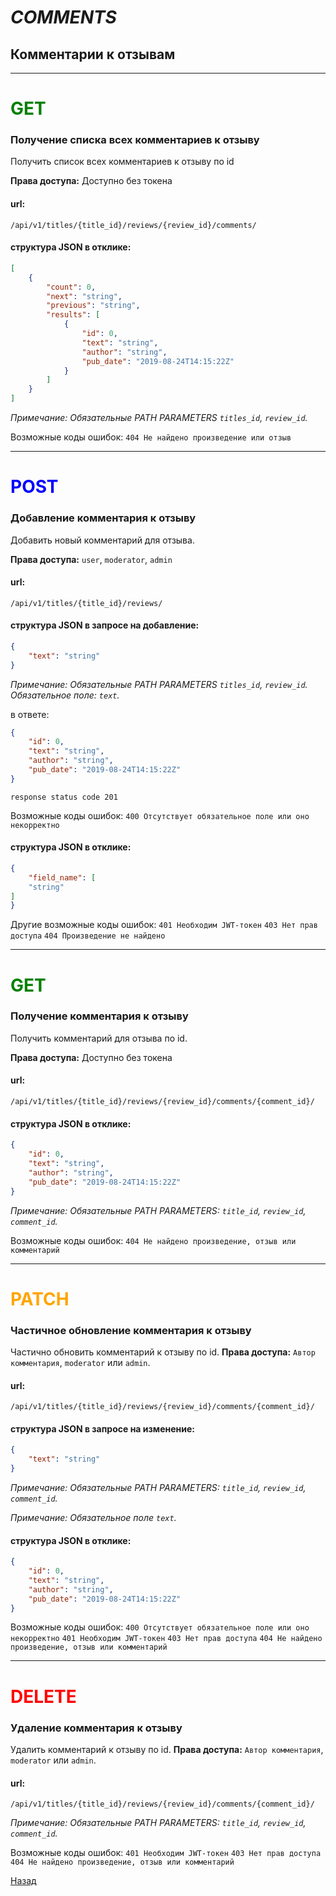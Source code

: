 # *COMMENTS*
## Комментарии к отзывам
***
# <span style="color:green">GET</span>
### Получение списка всех комментариев к отзыву
Получить список всех комментариев к отзыву по id

**Права доступа:** Доступно без токена

#### url:

```
/api/v1/titles/{title_id}/reviews/{review_id}/comments/
```
#### структура JSON в отклике:
```JSON
[
    {
        "count": 0,
        "next": "string",
        "previous": "string",
        "results": [
            {
                "id": 0,
                "text": "string",
                "author": "string",
                "pub_date": "2019-08-24T14:15:22Z"      
            }
        ]
    }
]
```

*Примечание: Обязательные PATH PARAMETERS `titles_id`, `review_id`.*

Возможные коды ошибок:
`404 Не найдено произведение или отзыв`
***
# <span style="color:blue">POST</span>
### Добавление комментария к отзыву
Добавить новый комментарий для отзыва.

**Права доступа:** `user`, `moderator`, `admin`

#### url:
```
/api/v1/titles/{title_id}/reviews/
```
#### структура JSON в запросе на добавление:
```JSON
{
    "text": "string"
}
```

*Примечание: Обязательные PATH PARAMETERS `titles_id`, `review_id`.*
*Обязательное поле: `text`.*

в ответе:

```JSON
{
    "id": 0,
    "text": "string",
    "author": "string",
    "pub_date": "2019-08-24T14:15:22Z"
}
```
`response status code 201`

Возможные коды ошибок:
`400 Отсутствует обязательное поле или оно некорректно`
#### структура JSON в отклике:
```JSON
{
    "field_name": [
    "string"
]
}
```
Другие возможные коды ошибок:
`401 Необходим JWT-токен`
`403 Нет прав доступа`
`404 Произведение не найдено`
***
# <span style="color:green">GET</span>
### Получение комментария к отзыву
Получить комментарий для отзыва по id.

**Права доступа:** Доступно без токена
#### url:
```
/api/v1/titles/{title_id}/reviews/{review_id}/comments/{comment_id}/
```

#### структура JSON в отклике:
```JSON
{
    "id": 0,
    "text": "string",
    "author": "string",
    "pub_date": "2019-08-24T14:15:22Z"
}
```
*Примечание: Обязательные PATH PARAMETERS: `title_id`, `review_id`, `comment_id`.*

Возможные коды ошибок:
`404 Не найдено произведение, отзыв или комментарий`
***
# <span style="color:orange">PATCH</span>
### Частичное обновление комментария к отзыву
Частично обновить комментарий к отзыву по id.
**Права доступа:** `Автор комментария`, `moderator` или `admin`.

#### url:
```
/api/v1/titles/{title_id}/reviews/{review_id}/comments/{comment_id}/
```
#### структура JSON в запросе на изменение:
```JSON
{
    "text": "string"
}
```
*Примечание: Обязательные PATH PARAMETERS: `title_id`, `review_id`, `comment_id`.*

*Примечание: Обязательное поле `text`.*
#### структура JSON в отклике:
```JSON
{
    "id": 0,
    "text": "string",
    "author": "string",
    "pub_date": "2019-08-24T14:15:22Z"
}
```

Возможные коды ошибок:
`400 Отсутствует обязательное поле или оно некорректно`
`401 Необходим JWT-токен`
`403 Нет прав доступа`
`404 Не найдено произведение, отзыв или комментарий`
***
# <span style="color:red">DELETE</span>
### Удаление комментария к отзыву
Удалить комментарий к отзыву по id.
**Права доступа:** `Автор комментария`, `moderator` или `admin`.
#### url:
```
/api/v1/titles/{title_id}/reviews/{review_id}/comments/{comment_id}/
```
*Примечание: Обязательные PATH PARAMETERS: `title_id`, `review_id`, `comment_id`.*

Возможные коды ошибок:
`401 Необходим JWT-токен`
`403 Нет прав доступа`
`404 Не найдено произведение, отзыв или комментарий`

[Назад](../../../README.md/#Описание)
